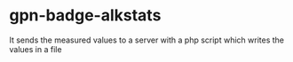 # gpn-badge-alkstats
It sends the measured values to a server with a php script which writes the values in a file
